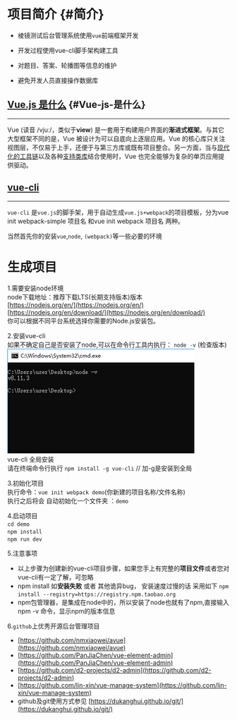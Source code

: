 # 项目简介 {#简介}

* 棱镜测试后台管理系统使用`vue`前端框架开发

* 开发过程使用vue-cli脚手架构建工具

* 对题目、答案、轮播图等信息的维护

* 避免开发人员直接操作数据库

## [Vue.js 是什么](https://cn.vuejs.org/v2/guide/#Vue-js-是什么) {#Vue-js-是什么}

---

Vue \(读音 /vjuː/，类似于**view**\) 是一套用于构建用户界面的**渐进式框架**。与其它大型框架不同的是，Vue 被设计为可以自底向上逐层应用。Vue 的核心库只关注视图层，不仅易于上手，还便于与第三方库或既有项目整合。另一方面，当与[现代化的工具链](https://cn.vuejs.org/v2/guide/single-file-components.html)以及各种[支持类库](https://github.com/vuejs/awesome-vue#libraries--plugins)结合使用时，Vue 也完全能够为复杂的单页应用提供驱动。

## [vue-cli](https://blog.csdn.net/qq_35574915/article/details/76060997)

---

`vue-cli` 是`vue.js`的脚手架，用于自动生成`vue.js+webpack`的项目模板，分为vue init webpack-simple 项目名 和vue init webpack 项目名 两种。

当然首先你的安装`vue`,`node`, `(webpack)`等一些必要的环境

# 生成项目

1.需要安装node环境  
node下载地址：推荐下载LTS\(长期支持版本\)版本  
[https://nodejs.org/en/](https://nodejs.org/en/)  
[https://nodejs.org/en/download/](https://nodejs.org/en/download/)  
你可以根据不同平台系统选择你需要的Node.js安装包。

2.安装vue-cli  
如果不确定自己是否安装了node,可以在命令行工具内执行： `node -v`  \(检查版本\)  
![](/assets/import.png)  
vue-cli 全局安装  
请在终端命令行执行 `npm install -g vue-cli`    // 加-g是安装到全局

3.初始化项目  
执行命令：`vue init webpack demo`\(你新建的项目名称/文件名称\)  
执行之后将会 自动初始化一个文件夹 ：`demo`

4.启动项目  
`cd demo`  
`npm install`  
`npm run dev`

5.注意事项

* 以上步骤为创建新的vue-cli项目步骤，如果您手上有完整的**项目文件**或者您对vue-cli有一定了解，可忽略
* npm install 如**安装失败** 或者 其他诡异bug， 安装速度过慢的话 采用如下 `npm install --registry=https://registry.npm.taobao.org`
* npm包管理器，是集成在node中的，所以安装了node也就有了npm,直接输入 npm -v 命令，显示npm的版本信息

6.`github`上优秀开源后台管理项目

* [https://github.com/nmxiaowei/avue](https://github.com/nmxiaowei/avue)
* [https://github.com/PanJiaChen/vue-element-admin](https://github.com/PanJiaChen/vue-element-admin)
* [https://github.com/d2-projects/d2-admin](https://github.com/d2-projects/d2-admin)
* [https://github.com/lin-xin/vue-manage-system](https://github.com/lin-xin/vue-manage-system)
* github及git使用方式参见 [https://dukanghui.github.io/git/](https://dukanghui.github.io/git/)   



